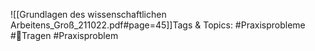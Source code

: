 
![[Grundlagen des wissenschaftlichen Arbeitens_Groß_211022.pdf#page=45]]Tags & Topics:
   #Praxisprobleme
   #Tragen
   #Praxisproblem